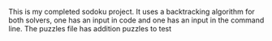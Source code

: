 This is my completed sodoku project. It uses a backtracking algorithm for both solvers, one has an input in code and one has an input in the command line. The puzzles file has addition puzzles to test
